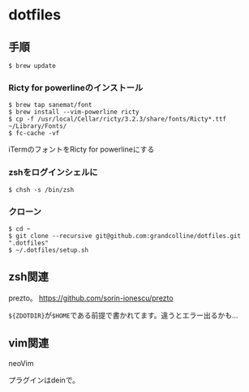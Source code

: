 # dotfiles

## 手順
```
$ brew update
```
### Ricty for powerlineのインストール
```
$ brew tap sanemat/font
$ brew install --vim-powerline ricty
$ cp -f /usr/local/Cellar/ricty/3.2.3/share/fonts/Ricty*.ttf ~/Library/Fonts/
$ fc-cache -vf
```
iTermのフォントをRicty for powerlineにする

### zshをログインシェルに
```
$ chsh -s /bin/zsh
```

### クローン
```
$ cd ~
$ git clone --recursive git@github.com:grandcolline/dotfiles.git ".dotfiles"
$ ~/.dotfiles/setup.sh
```

## zsh関連
prezto。
https://github.com/sorin-ionescu/prezto

`${ZDOTDIR}`が`$HOME`である前提で書かれてます。違うとエラー出るかも...

## vim関連

neoVim

プラグインはdeinで。
